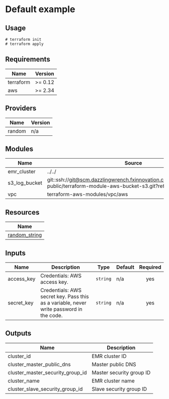 # Default example

## Usage

```
# terraform init
# terraform apply
```

<!-- BEGINNING OF PRE-COMMIT-TERRAFORM DOCS HOOK -->
## Requirements

| Name | Version |
|------|---------|
| terraform | >= 0.12 |
| aws | >= 2.34 |

## Providers

| Name | Version |
|------|---------|
| random | n/a |

## Modules

| Name | Source | Version |
|------|--------|---------|
| emr_cluster | ../../ |  |
| s3_log_bucket | git::ssh://git@scm.dazzlingwrench.fxinnovation.com:2222/fxinnovation-public/terraform-module-aws-bucket-s3.git?ref=2.1.0 |  |
| vpc | terraform-aws-modules/vpc/aws | 2.70.0 |

## Resources

| Name |
|------|
| [random_string](https://registry.terraform.io/providers/hashicorp/random/latest/docs/resources/string) |

## Inputs

| Name | Description | Type | Default | Required |
|------|-------------|------|---------|:--------:|
| access\_key | Credentials: AWS access key. | `string` | n/a | yes |
| secret\_key | Credentials: AWS secret key. Pass this as a variable, never write password in the code. | `string` | n/a | yes |

## Outputs

| Name | Description |
|------|-------------|
| cluster\_id | EMR cluster ID |
| cluster\_master\_public\_dns | Master public DNS |
| cluster\_master\_security\_group\_id | Master security group ID |
| cluster\_name | EMR cluster name |
| cluster\_slave\_security\_group\_id | Slave security group ID |
<!-- END OF PRE-COMMIT-TERRAFORM DOCS HOOK -->
